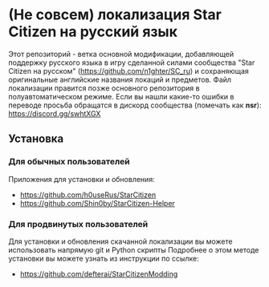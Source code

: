 # (Не совсем) локализация Star Citizen на русский язык

Этот репозиторий - ветка основной модификации, добавляющей поддержку русского языка в игру сделанной силами сообщества "Star Citizen на русском" (https://github.com/n1ghter/SC_ru) и сохраняющая оригинальные английские названия локаций и предметов.
Файл локализации правится позже основного репозитория в полуавтоматическом режиме.
Если вы нашли какие-то ошибки в переводе просьба обращатся в дискорд сообщества (помечать как **nsr**): https://discord.gg/swhtXGX

## Установка

### Для обычных пользователей

Приложения для установки и обновления:
* https://github.com/h0useRus/StarCitizen
* https://github.com/Shin0by/StarCitizen-Helper

### Для продвинутых пользователей

Для установки и обновления скачанной локализации вы можете использовать напрямую git и Python скрипты
Подробнее о этом методе установки вы можете узнать из инструкции по ссылке:  
* https://github.com/defterai/StarCitizenModding
